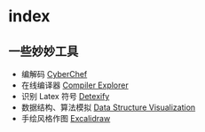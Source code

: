 # index

## 一些妙妙工具



- 编解码 [CyberChef](CyberChef/CyberChef.html)
- 在线编译器 [Compiler Explorer](https://godbolt.org/)
- 识别 Latex 符号 [Detexify](http://detexify.kirelabs.org/classify.html)
- 数据结构、算法模拟 [Data Structure Visualization](https://www.cs.usfca.edu/~galles/visualization/Algorithms.html)
- 手绘风格作图 [Excalidraw](https://excalidraw.com/)

